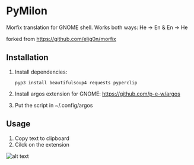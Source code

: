 # PyMilon
Morfix translation for GNOME shell. Works both ways: He -> En & En -> He

forked from https://github.com/elig0n/morfix


## Installation
1. Install dependencies:

    ```pyp3 install beautifulsoup4 requests pyperclip```

2. Install argos extension for GNOME: https://github.com/p-e-w/argos

3. Put the script in ~/.config/argos

## Usage
1. Copy text to clipboard
2. Cilck on the extension

![alt text](https://i.imgur.com/rldlQIh.jpg)
